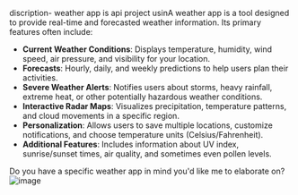 discription- weather app is  api project usinA weather app is a tool designed to provide real-time and forecasted weather information. Its primary features often include:

- **Current Weather Conditions**: Displays temperature, humidity, wind speed, air pressure, and visibility for your location.
- **Forecasts**: Hourly, daily, and weekly predictions to help users plan their activities.
- **Severe Weather Alerts**: Notifies users about storms, heavy rainfall, extreme heat, or other potentially hazardous weather conditions.
- **Interactive Radar Maps**: Visualizes precipitation, temperature patterns, and cloud movements in a specific region.
- **Personalization**: Allows users to save multiple locations, customize notifications, and choose temperature units (Celsius/Fahrenheit).
- **Additional Features**: Includes information about UV index, sunrise/sunset times, air quality, and sometimes even pollen levels.

 

Do you have a specific weather app in mind you'd like me to elaborate on?
![image](https://github.com/user-attachments/assets/78560100-8594-47a6-90c3-96589eab7493)
